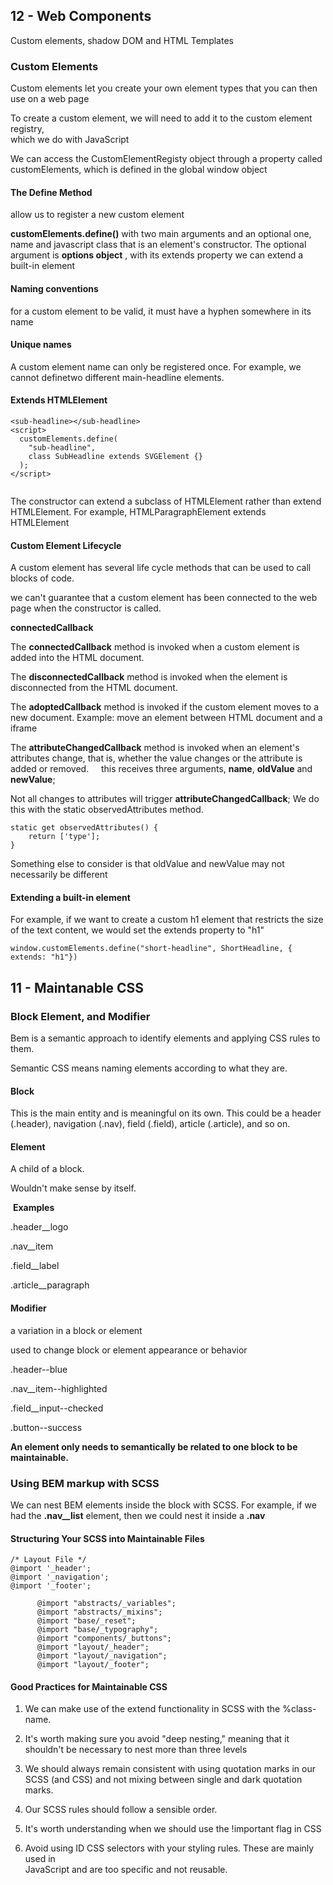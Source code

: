 ## 12 - Web Components

Custom elements, shadow DOM and HTML Templates

### Custom Elements

Custom elements let you create your own element types that you can then use on a web page

To create a custom element, we will need to add it to the custom element registry,  
which we do with JavaScript

We can access the CustomElementRegisty object through a property called  
customElements, which is defined in the global window object

#### The Define Method

allow us to register a new custom element

**customElements.define()** with two main arguments and an optional one, name and javascript class that is an element's constructor. The optional argument is **options object** , with its extends property we can extend a built-in element

#### Naming conventions

for a custom element to be valid, it must have a hyphen somewhere in its name

#### Unique names

A custom element name can only be registered once. For example, we cannot definetwo different main-headline elements.

#### Extends HTMLElement

```EXtending
<sub-headline></sub-headline>
<script>
  customElements.define(
    "sub-headline",
    class SubHeadline extends SVGElement {}
  );
</script>
```

```

```

The constructor can extend a subclass of HTMLElement rather than extend HTMLElement. For example, HTMLParagraphElement extends HTMLElement



#### Custom Element Lifecycle



A custom element has several life cycle methods that can be used to call blocks of code.



we can't guarantee that a custom element has been connected to the web page when the constructor is called.



**connectedCallback**



The **connectedCallback** method is invoked when a custom element is added into the HTML document.



The **disconnectedCallback** method is invoked when the element is disconnected from the HTML document.



The **adoptedCallback** method is invoked if the custom element moves to a new document.
Example: move an element between HTML document and a iframe



The **attributeChangedCallback** method is invoked when an element's attributes change, that is, whether the value changes or the attribute is added or removed.
    this receives three arguments, **name**, **oldValue** and **newValue**;



Not all changes to attributes will trigger **attributeChangedCallback**;
We do this with the static observedAttributes method.



```Example
static get observedAttributes() {
    return ['type'];
}
```

Something else to consider is that oldValue and newValue may not necessarily be different



#### Extending a built-in element



For example, if we want to create a custom h1 element that restricts the size of the text content, we would set the extends property to "h1"



```Example
window.customElements.define("short-headline", ShortHeadline, { extends: "h1"})
```



## 11 -  Maintanable CSS

### Block Element, and Modifier

Bem is a semantic approach to identify elements and applying CSS rules to them.

Semantic CSS means naming elements according to what they are.

#### Block

This is the main entity and is meaningful on its own. This could be a header (.header), navigation (.nav), field (.field), article (.article), and so on.

#### Element

A child of a block.

Wouldn't make sense by itself.

 **Examples**

.header__logo

.nav__item

.field__label

.article__paragraph

#### Modifier

a variation in a block or element

used to change block or element appearance or behavior

.header--blue

.nav__item--highlighted

.field__input--checked

.button--success

**An element only needs to semantically be related to one block to be maintainable.**

### Using BEM markup with SCSS

We can nest BEM elements inside the block with SCSS. For example, if we had the **.nav__list** element, then we could nest it inside a **.nav**

#### Structuring Your SCSS into Maintainable Files

```asdfsdfasdfsdf
/* Layout File */
@import '_header';
@import '_navigation';
@import '_footer';
```

```
      @import "abstracts/_variables";
      @import "abstracts/_mixins";
      @import "base/_reset";
      @import "base/_typography";
      @import "components/_buttons";
      @import "layout/_header";
      @import "layout/_navigation";
      @import "layout/_footer";
```

#### Good Practices for Maintainable CSS

1. We can make use of the extend functionality in SCSS with the %class-name.

2. It's worth making sure you avoid "deep nesting," meaning that it shouldn't be necessary to nest more than three levels

3. We should always remain consistent with using quotation marks in our SCSS (and CSS) and not mixing between single and dark quotation marks.

4. Our SCSS rules should follow a sensible order.

5. It's worth understanding when we should use the !important flag in CSS

6. Avoid using ID CSS selectors with your styling rules. These are mainly used in  
   JavaScript and are too specific and not reusable.


